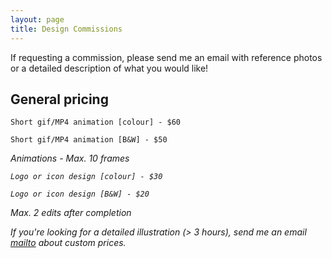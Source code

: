 ```yaml
---
layout: page
title: Design Commissions
---
```


If requesting a commission, please send me an email with reference photos or a detailed description of what you would like!
<br/>

## General pricing

```
Short gif/MP4 animation [colour] - $60

Short gif/MP4 animation [B&W] - $50
```
<i> Animations - Max. 10 frames

```
Logo or icon design [colour] - $30

Logo or icon design [B&W] - $20
```
<i> Max. 2 edits after completion

If you're looking for a detailed illustration (> 3 hours), send me an email [mailto](michelleliangx@gmail.com) about custom prices.